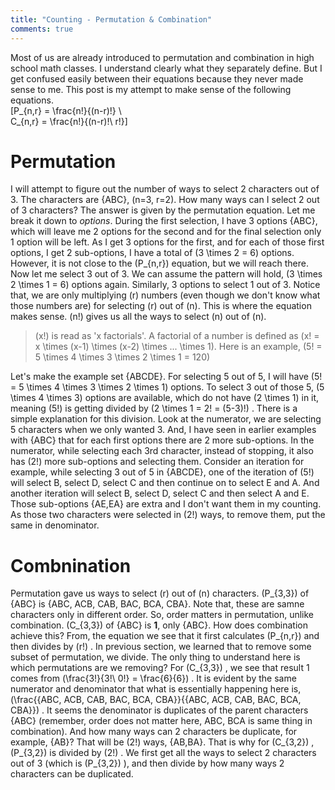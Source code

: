 ```yaml
---  
title: "Counting - Permutation & Combination"  
comments: true  
---
```

Most of us are already introduced to permutation and combination in high school math classes. I understand clearly what they separately define. But I get confused easily between their equations because they never made sense to me. This post is my attempt to make sense of the following equations.  
\[P_{n,r} = \frac{n!}{(n-r)!} \\  
C_{n,r} = \frac{n!}{(n-r)!\ r!}\]  
# Permutation  
I will attempt to figure out the number of ways to select 2 characters out of 3. The characters are {ABC}, \(n=3, r=2\). How many ways can I select 2 out of 3 characters? The answer is given by the permutation equation. Let me break it down to *options*. During the first selection, I have 3 options {ABC}, which will leave me 2 options for the second and for the final selection only 1 option will be left. As I get 3 options for the first, and for each of those first options, I get 2 sub-options, I have a total of \(3 \times 2 = 6\) options. However, it is not close to the \(P_{n,r}\) equation, but we will reach there. Now let me select 3 out of 3. We can assume the pattern will hold, \(3 \times 2 \times 1 = 6\) options again. Similarly, 3 options to select 1 out of 3. Notice that, we are only multiplying \(r\) numbers (even though we don't know what those numbers are) for selecting \(r\) out of \(n\). This is where the equation makes sense. \(n!\) gives us all the ways to select \(n\) out of \(n\).  
> \(x!\) is read as 'x factorials'. A factorial of a number is defined as \(x! = x \times (x-1) \times (x-2) \times ... \times 1\). Here is an example, \(5! = 5 \times 4 \times 3 \times 2 \times 1 = 120\)  
  
Let's make the example set {ABCDE}. For selecting 5 out of 5, I will have \(5! = 5 \times 4 \times 3 \times 2 \times 1\)  options. To select 3 out of those 5, \(5 \times 4 \times 3\)  options are available, which do not have \(2 \times 1\)  in it, meaning \(5!\)  is getting divided by \(2 \times 1 = 2! = (5-3)!\) . There is a simple explanation for this division. Look at the numerator, we are selecting 5 characters when we only wanted 3. And, I have seen in earlier examples with {ABC} that for each first options there are 2 more sub-options. In the numerator, while selecting each 3rd character, instead of stopping, it also has \(2!\)  more sub-options and selecting them. Consider an iteration for example, while selecting 3 out of 5 in {ABCDE}, one of the iteration of \(5!\)  will select B, select D, select C and then continue on to select E and A. And another iteration will select B, select D, select C and then select A and E. Those sub-options {AE,EA} are extra and I don't want them in my counting. As those two characters were selected in \(2!\)  ways, to remove them, put the same in denominator.  
  
# Combnination  
Permutation gave us ways to select \(r\)  out of \(n\)  characters. \(P_{3,3}\)  of {ABC} is {ABC, ACB, CAB, BAC, BCA, CBA}. Note that, these are samne characters only in different order. So, order matters in permutation, unlike combination. \(C_\{3,3\}\)  of {ABC} is **1**, only {ABC}. How does combination achieve this? From, the equation we see that it first calculates \(P_{n,r}\)  and then divides by \(r!\) . In previous section, we learned that to remove some subset of permutation, we divide. The only thing to understand here is which permutations are we removing? For \(C_{3,3}\) , we see that result 1 comes from \(\frac{3!}{3!\ 0!} = \frac{6}{6}\) . It is evident by the same numerator and denominator that what is essentially happening here is, \(\frac{\{ABC, ACB, CAB, BAC, BCA, CBA\}}{\{ABC, ACB, CAB, BAC, BCA, CBA\}}\) . It seems the denominator is duplicates of the parent characters {ABC} (remember, order does not matter here, ABC, BCA is same thing in combination). And how many ways can 2 characters be duplicate, for example, {AB}? That will be \(2!\)  ways, {AB,BA}. That is why for \(C_{3,2}\) , \(P_{3,2}\)  is divided by \(2!\) . We first get all the ways to select 2 characters out of 3 (which is \(P_{3,2}\) ), and then divide by how many ways 2 characters can be duplicated.
